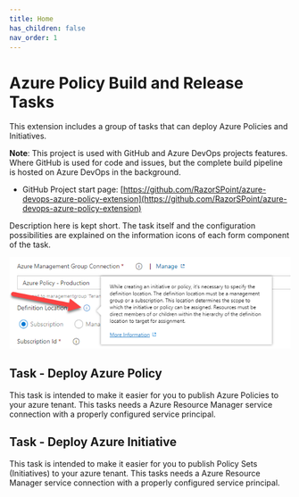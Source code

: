```yaml
---
title: Home
has_children: false
nav_order: 1
---
```


# Azure Policy Build and Release Tasks

This extension includes a group of tasks that can deploy Azure Policies and Initiatives.

**Note**: This project is used with GitHub and Azure DevOps projects features. Where GitHub is used for code and issues, but the complete build pipeline is hosted on Azure DevOps in the background.

* GitHub Project start page: [https://github.com/RazorSPoint/azure-devops-azure-policy-extension](https://github.com/RazorSPoint/azure-devops-azure-policy-extension)

Description here is kept short. The task itself and the configuration possibilities are explained on the information icons of each form component of the task.

![](images/AzurePolicyTask06.png)

## Task - Deploy Azure Policy
This task is intended to make it easier for you to publish Azure Policies to your azure tenant.
This tasks needs a Azure Resource Manager service connection with a properly configured service principal.

## Task - Deploy Azure Initiative

This task is intended to make it easier for you to publish Policy Sets (Initiatives) to your azure tenant.
This tasks needs a Azure Resource Manager service connection with a properly configured service principal.